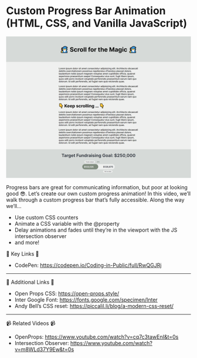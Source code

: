 # Custom Progress Bar Animation (HTML, CSS, and Vanilla JavaScript)

![Design preview for the Custom Progress Bar Animation](custom-progressbar-animation-preview.png)

Progress bars are great for communicating information, but poor at looking good 😎. Let’s create our own custom progress animation! In this video, we’ll walk through a custom progress bar that’s fully accessible. Along the way we’ll…
- Use custom CSS counters
- Animate a CSS variable with the @property
- Delay animations and fades until they’re in the viewport with the JS intersection observer
- and more!


🔗  Key Links 🔗
- CodePen: https://codepen.io/Coding-in-Public/full/RwQGJRj

---------------------------------------

🔗  Additional Links 🔗
- Open Props CSS: https://open-props.style/
- Inter Google Font: https://fonts.google.com/specimen/Inter
- Andy Bell’s CSS reset: https://piccalil.li/blog/a-modern-css-reset/

---------------------------------------

📹  Related Videos 📹
- OpenProps: https://www.youtube.com/watch?v=cq7c3tawEnI&t=0s
- Intersection Observer: https://www.youtube.com/watch?v=m8WLd37Y9Ew&t=0s